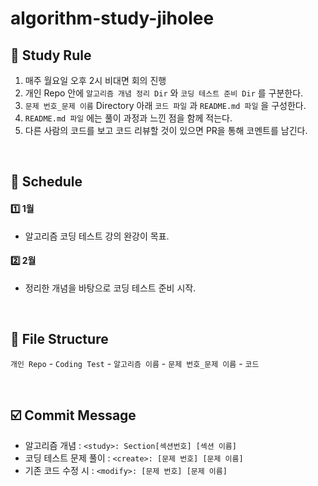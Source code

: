 # algorithm-study-jiholee
## 📘 Study Rule
1. 매주 월요일 오후 2시 비대면 회의 진행
2. 개인 Repo 안에 `알고리즘 개념 정리 Dir` 와 `코딩 테스트 준비 Dir` 를 구분한다.
3. `문제 번호_문제 이름` Directory 아래 `코드 파일` 과 `README.md 파일` 을 구성한다.
4. `README.md 파일` 에는 풀이 과정과 느낀 점을 함께 적는다.
5. 다른 사람의 코드를 보고 코드 리뷰할 것이 있으면 PR을 통해 코멘트를 남긴다.

<br/>

## 📅 Schedule
#### 1️⃣ 1월
- 알고리즘 코딩 테스트 강의 완강이 목표.

#### 2️⃣ 2월
- 정리한 개념을 바탕으로 코딩 테스트 준비 시작.

<br>

## 📁 File Structure
`개인 Repo` - `Coding Test` - `알고리즘 이름` - `문제 번호_문제 이름` - `코드`

<br/>

## ☑️ Commit Message 
- 알고리즘 개념 : `<study>: Section[섹션번호] [섹션 이름]`
- 코딩 테스트 문제 풀이 : `<create>: [문제 번호] [문제 이름]`
- 기존 코드 수정 시 : `<modify>: [문제 번호] [문제 이름]`

